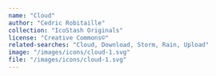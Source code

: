 ```yaml
---
name: "Cloud"
author: "Cedric Robitaille"
collection: "IcoStash Originals"
license: "Creative Commons©"
related-searches: "Cloud, Download, Storm, Rain, Upload"
image: "/images/icons/cloud-1.svg"
file: "/images/icons/cloud-1.svg"
---
```

